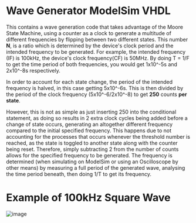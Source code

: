 # Wave Generator ModelSim VHDL
This contains a wave generation code that takes advantage of the Moore State Machine, using a counter as a clock to generate a multitude of different frequencies by flipping between two different states. This number **N**, is a ratio which is determined by the device's clock period and the intended frequency to be generated. For example, the intended frequency (IF) is 100kHz, the device's clock frequency(CF) is 50MHz. By doing T = 1/F to get  the time period of both frequencies, you would get 1x10^-5s and 2x10^-8s respectively. 

In order to account for each state change, the period of the intended frequency is halved, in this case getting 5x10^-6s. This is then divided by the period of the clock frequency (5x10^-6/2x10^-8) to get **250** counts **per state**.

However, this is not as simple as just inserting 250 into the conditional statement, as doing so results in 2 extra clock cycles being added before a change of state occurs, generating an altogether different frequency compared to the initial specified frequency. This happens due to not accounting for the processes that occurs whenever the threshold number is reached, as the state is toggled to another state along with the counter being reset. 
Therefore, simply subtracting 2 from the number of counts allows for the specified frequency to be generated. The frequency is determined (when simulating on ModelSim or using an Oscilloscope by other means) by measuring a full period of the generated wave, analysing the time period beneath, then doing 1/T to get its frequency.

# Example of 100kHz Square Wave   
![image](https://user-images.githubusercontent.com/48869133/165289914-147c7f83-5a8e-456a-a261-d83f50c5cdc1.png)


